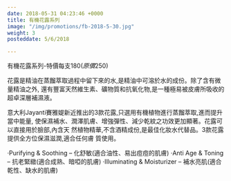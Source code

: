 ```yaml
---
date: 2018-05-31 04:23:46 +0000
title: 有機花露系列
image: "/img/promotions/fb-2018-5-30.jpg"
weight: 3
posteddate: 5/6/2018

---
```

有機花露系列-特價每支$180 (原價$250)

花露是精油在蒸餾萃取過程中留下來的水,是精油中可溶於水的成份。除了含有微量精油之外,
還有豐富天然維生素、礦物質和抗氧化物,是一種極易被皮膚所吸收的超卓深層補濕液。

意大利Jayanti賽雅媞新近推出的3款花露,只選用有機植物進行蒸餾萃取,進而提升當中能量,
使保濕補水、潤澤肌膚、增強彈性、減少乾紋之功效更加顯著。花露可以直接用於臉部,內含天
然植物精華,不含酒精成份,是最佳化妝水代替品。3款花露提供全方位保濕滋潤,適合任何膚
質使用。

‧Purifying & Soothing – 化舒敏(適合油性、易出痘痘的肌膚)
‧Anti Age & Toning – 抗老緊緻(適合成熟、暗啞的肌膚)
‧Illuminating & Moisturizer – 補水亮肌(適合乾性、缺水的肌膚)